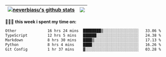 | <a href="https://github.com/neverbiasu"><img align="center" src="https://github-readme-stats.vercel.app/api?username=neverbiasu&theme=dracula&show_icons=true&hide_border=true&count_private=true" alt="neverbiasu's github stats" /></a> | <a href="https://github.com/neverbiasu"><img align="center" src="https://github-readme-stats.vercel.app/api/top-langs/?username=neverbiasu&theme=dracula&show_icons=true&hide_border=true&layout=compact" /></a> |
| ------------- | ------------- |

👨🏾‍💻 **this week i spent my time on:**
<!--START_SECTION:waka-->

```txt
Other              16 hrs 24 mins  ████████▒░░░░░░░░░░░░░░░░   33.06 %
TypeScript         12 hrs 5 mins   ██████░░░░░░░░░░░░░░░░░░░   24.38 %
Markdown           8 hrs 30 mins   ████▒░░░░░░░░░░░░░░░░░░░░   17.13 %
Python             8 hrs 4 mins    ████░░░░░░░░░░░░░░░░░░░░░   16.26 %
Git Config         1 hr 37 mins    ▓░░░░░░░░░░░░░░░░░░░░░░░░   03.28 %
```

<!--END_SECTION:waka-->
